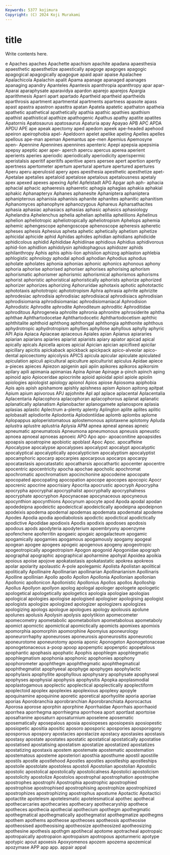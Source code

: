 ```yaml
---
Keywords: 5377 kojimura
Copyright: (C) 2024 Koji Murakami
---
```


# title

Write contents here.



e Apaches apaches Apachette
apachism apachite apadana apaesthesia apaesthetic apaesthetize apaestically apagoge apagoges apagogic
apagogical apagogically apagogue apaid apair apaise Apalachee Apalachicola Apalachin apalit
Apama apanage apanaged apanages apanaging apandry Apanteles Apantesis apanthropia apanthropy
apar apar- Aparai aparaphysate aparavidya apardon aparejo aparejos Apargia aparithmesis
Aparri apart apartado Apartheid apartheid apartheids aparthrosis apartment apartmental apartments
apartness apasote apass apast apastra apastron apasttra apatan Apatela apatetic
apathaton apatheia apathetic apathetical apathetically apathia apathic apathies apathism apathist
apathistical apathize apathogenic Apathus apathy apatite apatites Apatornis Apatosaurus apatosaurus
Apaturia apay Apayao APB APC APDA APDU APE ape apeak
apectomy aped apedom apeek ape-headed apehood apeiron apeirophobia apel- Apeldoorn
apelet apelike apeling Apelles apelles apellous ape-man apeman Apemantus ape-men
Apemius Apemosyne apen- Apennine Apennines apennines apenteric Apepi apepsia apepsinia
apepsy apeptic aper aper- aperch apercu apercus aperea aperient aperients
aperies aperiodic aperiodically aperiodicity aperispermic aperistalsis aperitif aperitifs aperitive apers
apersee apert apertion apertly apertness apertometer apertum apertural aperture apertured
apertures Aperu aperu aperulosid apery apes apesthesia apesthetic apesthetize apet-
Apetalae apetalies apetaloid apetalose apetalous apetalousness apetaly apex apexed apexes
apexing Apfel Apfelstadt APG Apgar aph aph- aphacia aphacial aphacic
aphaeresis aphaeretic aphagia aphagias aphakia aphakial aphakic Aphanapteryx Aphanes aphanesite
Aphaniptera aphaniptera aphanipterous aphanisia aphanisis aphanite aphanites aphanitic aphanitism Aphanomyces
aphanophyre aphanozygous Aphareus Apharsathacites aphasia aphasiac aphasiacs aphasias aphasic aphasics
aphasiology Aphelandra Aphelenchus aphelia aphelian aphelilia aphelilions Aphelinus aphelion apheliotropic
apheliotropically apheliotropism Aphelops aphemia aphemic aphengescope aphengoscope aphenoscope apheresis apheretic
apheses aphesis Aphesius apheta aphetic aphetically aphetism aphetize aphicidal aphicide
aphid Aphidas aphides aphidian aphidians aphidicide aphidicolous aphidid Aphididae Aphidiinae
aphidious Aphidius aphidivorous aphid-lion aphidlion aphidolysin aphidophagous aphidozer aphids aphilanthropy
Aphis aphis aphis-lion aphislion aphizog aphlaston aphlebia aphlogistic aphnology aphodal
aphodi aphodian Aphodius aphodus apholate apholates aphonia aphonias aphonic aphonics
aphonous aphony aphoria aphorise aphorised aphoriser aphorises aphorising aphorism aphorismatic
aphorismer aphorismic aphorismical aphorismos aphorisms aphorist aphoristic aphoristical aphoristically aphorists
aphorize aphorized aphorizer aphorizes aphorizing Aphoruridae aphotaxis aphotic aphototactic aphototaxis
aphototropic aphototropism Aphra aphrasia aphrite aphrizite aphrodesiac aphrodisia aphrodisiac aphrodisiacal
aphrodisiacs aphrodisian aphrodisiomania aphrodisiomaniac aphrodisiomaniacal Aphrodision Aphrodistic Aphrodite aphrodite Aphroditeum
aphroditic Aphroditidae aphroditous Aphrogeneia aphrolite aphronia aphronitre aphrosiderite aphtha aphthae
Aphthartodocetae Aphthartodocetic Aphthartodocetism aphthic aphthitalite aphthoid aphthong aphthongal aphthongia aphthonite
aphthous aphydrotropic aphydrotropism aphyllies aphyllose aphyllous aphylly aphyric API Apia
Apiaca Apiaceae apiaceous Apiales apian Apianus apiararies apiarian apiarians apiaries
apiarist apiarists apiary apiator apicad apical apically apicals Apicella apices
apicial Apician apician apicifixed apicilar apicillary apicitis apickaback apickback apickpack
apico-alveolar apico-dental apicoectomy apicolysis APICS apicula apicular apiculate apiculated apiculation
apiculi apicultural apiculture apiculturist apiculus Apidae apiece a-pieces apieces Apiezon
apigenin apii apiin apikores apikoros apikorsim apilary apili apimania apimanias
Apina Apinae Apinage a-pinch apinch aping apinoid apio Apioceridae apiocrinite
apioid apioidal apiol apiole apiolin apiologies apiologist apiology apionol Apios
apiose Apiosoma apiphobia Apis apis apish apishamore apishly apishness apism
Apison apitong apitpat Apium apium apivorous APJ apjohnite Apl apl
aplace aplacental Aplacentalia Aplacentaria Aplacophora aplacophoran aplacophorous aplanat aplanatic aplanatically
aplanatism Aplanobacter aplanogamete aplanospore aplasia aplasias aplastic Aplectrum a-plenty aplenty
Aplington aplite aplites aplitic aplobasalt aplodiorite Aplodontia Aplodontiidae aplomb aplombs
aplome Aplopappus aploperistomatous aplostemonous aplotaxene aplotomy Apluda aplustra aplustre aplustria
Aplysia APM apnea apneal apneas apneic apneumatic apneumatosis Apneumona apneumonous
apneusis apneustic apnoea apnoeal apnoeas apnoeic APO Apo apo- apoaconitine
apoapsides apoapsis apoatropine apobiotic apoblast Apoc Apoc. apocaffeine Apocalypse apocalypse
apocalypses apocalypst apocalypt apocalyptic apocalyptical apocalyptically apocalypticism apocalyptism apocalyptist apocamphoric
apocarp apocarpies apocarpous apocarps apocarpy apocatastasis apocatastatic apocatharsis apocathartic apocenter
apocentre apocentric apocentricity apocha apochae apocholic apochromat apochromatic apochromatism apocinchonine
apocodeine apocopate apocopated apocopating apocopation apocope apocopes apocopic Apocr apocrenic
apocrine apocrisiary Apocrita apocrustic apocryph Apocrypha apocrypha apocryphal apocryphalist apocryphally
apocryphalness apocryphate apocryphon Apocynaceae apocynaceous apocyneous apocynthion apocynthions Apocynum apocyte
apod Apoda apodal apodan apodedeipna apodeictic apodeictical apodeictically apodeipna apodeipnon
apodeixis apodema apodemal apodemas apodemata apodematal apodeme Apodes Apodia apodia
apodiabolosis apodictic apodictical apodictically apodictive Apodidae apodioxis Apodis apodixis apodoses
apodosis apodous apods apodyteria apodyterium apoembryony apoenzyme apofenchene apoferritin apogaeic
apogaic apogalacteum apogamic apogamically apogamies apogamous apogamously apogamy apogeal apogean
apogee apogees apogeic apogenous apogeny apogeotropic apogeotropically apogeotropism Apogon apogonid
Apogonidae apograph apographal apographic apographical apoharmine apohyal Apoidea apoikia apoious
apoise apojove apokatastasis apokatastatic apokrea apokreos apolar apolarity apolaustic A-pole
apolegamic Apolista Apolistan apolitical apolitically Apollinaire Apollinarian apollinarian Apollinarianism Apollinaris
Apolline apollinian Apollo apollo Apollon Apollonia Apollonian apollonian Apollonic apollonicon
Apollonistic Apollonius Apollos apollos Apolloship Apollus Apollyon apollyon apolog apologal
apologer apologete apologetic apologetical apologetically apologetics apologia apologiae apologias apological
apologies apologise apologised apologiser apologising apologist apologists apologize apologized apologizer
apologizers apologizes apologizing apologs apologue apologues apology apolousis apolune apolunes
apolusis Apolysin apolysis apolytikion apomecometer apomecometry apometabolic apometabolism apometabolous apometaboly
apomict apomictic apomictical apomictically apomicts apomixes apomixis apomorphia apomorphin apomorphine
Apomyius aponeurology aponeurorrhaphy aponeuroses aponeurosis aponeurositis aponeurotic aponeurotome aponeurotomy aponia
aponic Aponogeton Aponogetonaceae aponogetonaceous a-poop apoop apopemptic apopenptic apopetalous apophantic
apophasis apophatic Apophis apophlegm apophlegmatic apophlegmatism apophonia apophonic apophonies apophony
apophorometer apophthegm apophthegmatic apophthegmatical apophthegmatist apophyeeal apophyge apophyges apophylactic apophylaxis
apophyllite apophyllous apophysary apophysate apophyseal apophyses apophysial apophysis apophysitis Apopka
apoplasmodial apoplastogamous apoplectic apoplectical apoplectically apoplectiform apoplectoid apoplex apoplexies apoplexious
apoplexy apopyle apoquinamine apoquinine aporetic aporetical aporhyolite aporia aporiae aporias
Aporobranchia aporobranchian Aporobranchiata Aporocactus Aporosa aporose aporphin aporphine Aporrhaidae Aporrhais
aporrhaoid aporrhea aporrhegma aporrhiegma aporrhoea aport aportlast aportoise aposafranine aposaturn
aposaturnium aposelene aposematic aposematically aposepalous aposia aposiopeses aposiopesis aposiopestic aposiopetic
apositia apositic aposoro aposporic apospories aposporogony aposporous apospory apostacies apostacize
apostacy apostasies apostasis apostasy apostate apostates apostatic apostatical apostatically apostatise
apostatised apostatising apostatism apostatize apostatized apostatizes apostatizing apostaxis apostem apostemate
apostematic apostemation apostematous aposteme aposteriori aposthia aposthume apostil apostille apostils
apostle apostlehood Apostles apostles apostleship apostleships apostoile apostolate apostoless apostoli
Apostolian apostolian Apostolic apostolic apostolical apostolically apostolicalness Apostolici apostolicism apostolicity
apostolize Apostolos apostrophal apostrophation apostrophe apostrophes apostrophi Apostrophia apostrophic apostrophied
apostrophise apostrophised apostrophising apostrophize apostrophized apostrophizes apostrophizing apostrophus apostume Apotactic
Apotactici apotactite apotelesm apotelesmatic apotelesmatical apothec apothecal apothecarcaries apothecaries apothecary
apothecaryship apothece apotheces apothecia apothecial apothecium apothegm apothegmatic apothegmatical apothegmatically
apothegmatist apothegmatize apothegms apothem apothems apotheose apotheoses apotheosis apotheosise apotheosised
apotheosising apotheosize apotheosized apotheosizing apothesine apothesis apothgm apotihecal apotome apotracheal
apotropaic apotropaically apotropaion apotropaism apotropous apoturmeric apotype apotypic apout apoxesis
Apoxyomenos apozem apozema apozemical apozymase APP app app. appair appal
